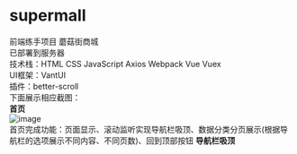 # supermall
前端练手项目 蘑菇街商城  
已部署到服务器  
技术栈：HTML CSS JavaScript Axios Webpack Vue Vuex  
UI框架：VantUI  
插件：better-scroll  
下面展示相应截图：  
**首页**  
![image](https://user-images.githubusercontent.com/71443910/129476954-1eeee2f7-d277-42a1-8bbd-3bae217bcf37.png)  
首页完成功能：页面显示、滚动监听实现导航栏吸顶、数据分类分页展示(根据导航栏的选项展示不同内容、不同页数)、回到顶部按钮
  **导航栏吸顶**
  




